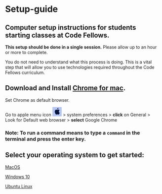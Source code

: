 # Setup-guide

## Computer setup instructions for students starting classes at Code Fellows.

**This setup should be done in a single session.**  Please allow up to an hour or more to complete.

You do not need to understand what this process is doing. This is a vital step that will allow you to use technologies required throughout the Code Fellows curriculum.

## Download and Install [Chrome for mac](https://www.google.com/chrome/).

 Set Chrome as default browser.

Go to apple menu icon  <img src="mac/images/apple.png" width="30" height="30"> > system preferences > **click** on General > Look for Default web browser > **select** Google Chrome 

### Note: To **run** a command means to type a `command` in the terminal and press the **enter** key.

## Select your operating system to get started:

[MacOS](mac/terminal/setup.md)

[Windows 10](windows/terminal/setup.md)

[Ubuntu Linux](ubuntu_linux/terminal/setup.md)